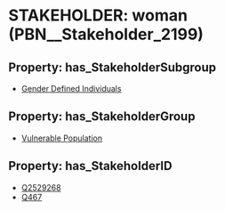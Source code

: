 # STAKEHOLDER: __woman__ (PBN__Stakeholder_2199)

## Property: has_StakeholderSubgroup

* [Gender Defined Individuals](PBN__StakeholderSubgroup_84)

## Property: has_StakeholderGroup

* [Vulnerable Population](PBN__StakeholderGroup_6)

## Property: has_StakeholderID

* [Q2529268](Q2529268)
* [Q467](Q467)

